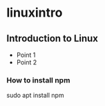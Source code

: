 # linuxintro
## Introduction to Linux

* Point 1
* Point 2
### How to install npm

sudo apt install npm
